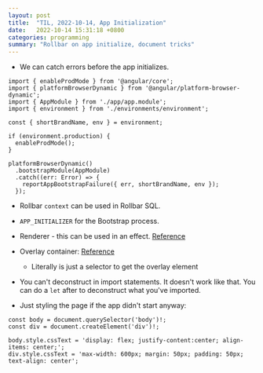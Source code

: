 ```yaml
---
layout: post
title:  "TIL, 2022-10-14, App Initialization"
date:   2022-10-14 15:31:18 +0800
categories: programming
summary: "Rollbar on app initialize, document tricks"
---
```


- We can catch errors before the app initializes.

```
import { enableProdMode } from '@angular/core';
import { platformBrowserDynamic } from '@angular/platform-browser-dynamic';
import { AppModule } from './app/app.module';
import { environment } from './environments/environment';

const { shortBrandName, env } = environment;

if (environment.production) {
  enableProdMode();
}

platformBrowserDynamic()
  .bootstrapModule(AppModule)
  .catch((err: Error) => {
    reportAppBootstrapFailure({ err, shortBrandName, env });
  });
```

- Rollbar `context` can be used in Rollbar SQL.
- `APP_INITIALIZER` for the Bootstrap process.
- Renderer - this can be used in an effect. [Reference](https://stackoverflow.com/questions/44989666/service-no-provider-for-renderer2)
- Overlay container: [Reference](https://github.com/angular/components/blob/main/src/cdk/overlay/overlay-container.ts)
  - Literally is just a selector to get the overlay element
- You can't deconstruct in import statements. It doesn't work like that. You can do a `let` after to deconstruct what you've imported.

- Just styling the page if the app didn't start anyway:

```
const body = document.querySelector('body')!;
const div = document.createElement('div')!;

body.style.cssText = 'display: flex; justify-content:center; align-items: center;';
div.style.cssText = 'max-width: 600px; margin: 50px; padding: 50px; text-align: center';
```

